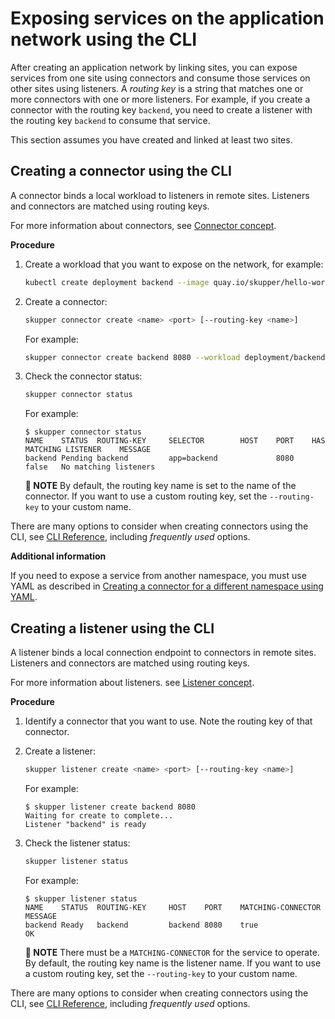 <a id="kube-exposing-services-cli"></a>
# Exposing services on the application network using the CLI

After creating an application network by linking sites, you can expose services from one site using connectors and consume those services on other sites using listeners.
A *routing key* is a string that matches one or more connectors with one or more listeners.
For example, if you create a connector with the routing key `backend`, you need to create a listener with the routing key `backend` to consume that service.

This section assumes you have created and linked at least two sites.

<a id="kube-creating-connector-cli"></a>
<!-- Creating a connector on Kubernetes using the CLI -->
## Creating a connector using the CLI

A connector binds a local workload to listeners in remote sites.
Listeners and connectors are matched using routing keys.

For more information about connectors, see [Connector concept][connector].

**Procedure**

1. Create a workload that you want to expose on the network, for example:
   ```bash
   kubectl create deployment backend --image quay.io/skupper/hello-world-backend --replicas 3
   ```

2. Create a connector:
   ```bash
   skupper connector create <name> <port> [--routing-key <name>]
   ```
   For example:

   ```bash
   skupper connector create backend 8080 --workload deployment/backend
   ```
3. Check the connector status:
   ```bash
   skupper connector status
   ```
   
   For example:
   
   ```
   $ skupper connector status
   NAME    STATUS  ROUTING-KEY     SELECTOR        HOST    PORT    HAS MATCHING LISTENER    MESSAGE
   backend Pending backend         app=backend             8080    false   No matching listeners
   ```
   **📌 NOTE**
   By default, the routing key name is set to the name of the connector.
   If you want to use a custom routing key, set the `--routing-key` to your custom name.

There are many options to consider when creating connectors using the CLI, see [CLI Reference][cli-ref], including *frequently used* options.

**Additional information**

If you need to expose a service from another namespace, you must use YAML as described in [Creating a connector for a different namespace using YAML][attached].

<a id="kube-creating-listener-cli"></a>
<!-- Creating a listener on Kubernetes using the CLI -->
## Creating a listener using the CLI

A listener binds a local connection endpoint to connectors in remote sites. 
Listeners and connectors are matched using routing keys.

For more information about listeners. see [Listener concept][listener].

**Procedure**

1. Identify a connector that you want to use.
   Note the routing key of that connector.

2. Create a listener:
   ```bash
   skupper listener create <name> <port> [--routing-key <name>]
   ```
   For example:
   ```
   $ skupper listener create backend 8080
   Waiting for create to complete...
   Listener "backend" is ready
   ```

3. Check the listener status:
   ```bash
   skupper listener status
   ```
   
   For example:
   
   ```
   $ skupper listener status
   NAME    STATUS  ROUTING-KEY     HOST    PORT    MATCHING-CONNECTOR      MESSAGE
   backend Ready   backend         backend 8080    true                    OK
   ```
   
   **📌 NOTE**
   There must be a `MATCHING-CONNECTOR` for the service to operate.
   By default, the routing key name is the listener name.
   If you want to use a custom routing key, set the `--routing-key` to your custom name.

There are many options to consider when creating connectors using the CLI, see [CLI Reference][cli-ref], including *frequently used* options.


[cli-ref]: https://skupperproject.github.io/refdog/commands/index.html
[connector]: https://skupperproject.github.io/refdog/concepts/connector.html
[listener]: https://skupperproject.github.io/refdog/concepts/listener.html
[attached]: ../kube-yaml/service-exposure.html#kube-creating-attachedconnector-yaml
